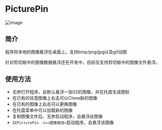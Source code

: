 # PicturePin

![image](https://user-images.githubusercontent.com/46275725/124363051-8cfe0080-dc6b-11eb-88ff-1ccd912dc979.png)

## 简介 

程序将本地的图像悬浮在桌面上，支持bmp/png/jpg以及gif动图

针对剪切板中的图像数据悬浮还在开发中，目前仅支持剪切板中的图像文件悬浮。

## 使用方法

-   无参打开程序，会默认悬浮一张02的图像，并在托盘生成图标
-   在已有的任意图像上右击可以Clone新的图像
-   在已有的图像上右击可以更换图像
-   在托盘菜单中可以加载新的图像
-   复制图像文件后，无参启动程序，会悬浮此图像
-   以`PicturePin -i=<图像路径>`启动程序，会悬浮该图像
